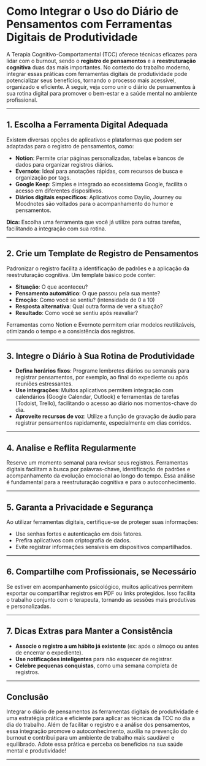 
# Como Integrar o Uso do Diário de Pensamentos com Ferramentas Digitais de Produtividade

A Terapia Cognitivo-Comportamental (TCC) oferece técnicas eficazes para lidar com o burnout, sendo o **registro de pensamentos** e a **reestruturação cognitiva** duas das mais importantes. No contexto do trabalho moderno, integrar essas práticas com ferramentas digitais de produtividade pode potencializar seus benefícios, tornando o processo mais acessível, organizado e eficiente. A seguir, veja como unir o diário de pensamentos à sua rotina digital para promover o bem-estar e a saúde mental no ambiente profissional.

---

## 1. Escolha a Ferramenta Digital Adequada

Existem diversas opções de aplicativos e plataformas que podem ser adaptadas para o registro de pensamentos, como:

- **Notion**: Permite criar páginas personalizadas, tabelas e bancos de dados para organizar registros diários.
- **Evernote**: Ideal para anotações rápidas, com recursos de busca e organização por tags.
- **Google Keep**: Simples e integrado ao ecossistema Google, facilita o acesso em diferentes dispositivos.
- **Diários digitais específicos**: Aplicativos como Daylio, Journey ou Moodnotes são voltados para o acompanhamento do humor e pensamentos.

**Dica:** Escolha uma ferramenta que você já utilize para outras tarefas, facilitando a integração com sua rotina.

---

## 2. Crie um Template de Registro de Pensamentos

Padronizar o registro facilita a identificação de padrões e a aplicação da reestruturação cognitiva. Um template básico pode conter:

- **Situação**: O que aconteceu?
- **Pensamento automático**: O que passou pela sua mente?
- **Emoção**: Como você se sentiu? (intensidade de 0 a 10)
- **Resposta alternativa**: Qual outra forma de ver a situação?
- **Resultado**: Como você se sentiu após reavaliar?

Ferramentas como Notion e Evernote permitem criar modelos reutilizáveis, otimizando o tempo e a consistência dos registros.

---

## 3. Integre o Diário à Sua Rotina de Produtividade

- **Defina horários fixos**: Programe lembretes diários ou semanais para registrar pensamentos, por exemplo, ao final do expediente ou após reuniões estressantes.
- **Use integrações**: Muitos aplicativos permitem integração com calendários (Google Calendar, Outlook) e ferramentas de tarefas (Todoist, Trello), facilitando o acesso ao diário nos momentos-chave do dia.
- **Aproveite recursos de voz**: Utilize a função de gravação de áudio para registrar pensamentos rapidamente, especialmente em dias corridos.

---

## 4. Analise e Reflita Regularmente

Reserve um momento semanal para revisar seus registros. Ferramentas digitais facilitam a busca por palavras-chave, identificação de padrões e acompanhamento da evolução emocional ao longo do tempo. Essa análise é fundamental para a reestruturação cognitiva e para o autoconhecimento.

---

## 5. Garanta a Privacidade e Segurança

Ao utilizar ferramentas digitais, certifique-se de proteger suas informações:

- Use senhas fortes e autenticação em dois fatores.
- Prefira aplicativos com criptografia de dados.
- Evite registrar informações sensíveis em dispositivos compartilhados.

---

## 6. Compartilhe com Profissionais, se Necessário

Se estiver em acompanhamento psicológico, muitos aplicativos permitem exportar ou compartilhar registros em PDF ou links protegidos. Isso facilita o trabalho conjunto com o terapeuta, tornando as sessões mais produtivas e personalizadas.

---

## 7. Dicas Extras para Manter a Consistência

- **Associe o registro a um hábito já existente** (ex: após o almoço ou antes de encerrar o expediente).
- **Use notificações inteligentes** para não esquecer de registrar.
- **Celebre pequenas conquistas**, como uma semana completa de registros.

---

## Conclusão

Integrar o diário de pensamentos às ferramentas digitais de produtividade é uma estratégia prática e eficiente para aplicar as técnicas da TCC no dia a dia do trabalho. Além de facilitar o registro e a análise dos pensamentos, essa integração promove o autoconhecimento, auxilia na prevenção do burnout e contribui para um ambiente de trabalho mais saudável e equilibrado. Adote essa prática e perceba os benefícios na sua saúde mental e produtividade!

---
```